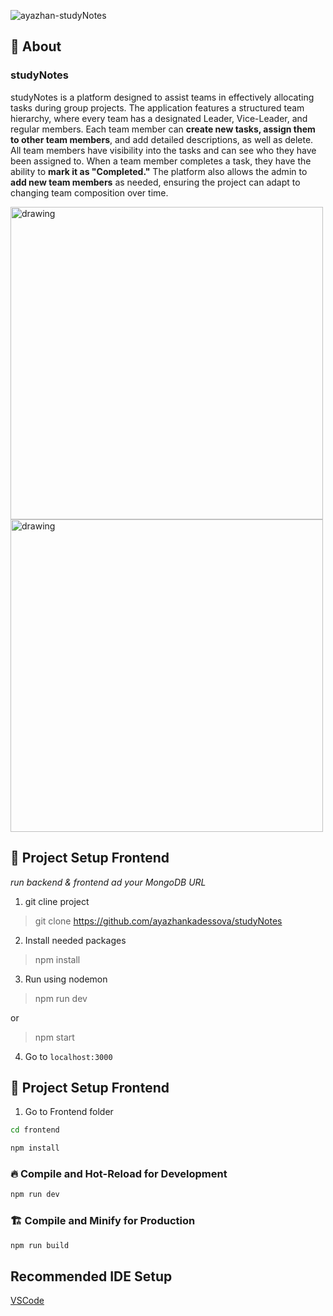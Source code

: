 ![ayazhan-studyNotes](https://github.com/user-attachments/assets/3a9a0f69-475c-44e6-89d1-8eed1cbac351)

## <a id="about"></a>📖 About

### studyNotes

studyNotes is a platform designed to assist teams in effectively allocating tasks during group projects. The application features a structured team hierarchy, where every team has a designated Leader, Vice-Leader, and regular members. Each team member can **create new tasks, assign them to other team members**, and add detailed descriptions, as well as delete. All team members have visibility into the tasks and can see who they have been assigned to. When a team member completes a task, they have the ability to **mark it as "Completed."** The platform also allows the admin to **add new team members** as needed, ensuring the project can adapt to changing team composition over time.

<img src="Flow_vol-management.png" alt="drawing" width="500"/>
<img src="mainpage.png" alt="drawing" width="500"/>

## <a id="Project-setup1"></a>🚀 Project Setup Frontend

_run backend & frontend_
_ad your MongoDB URL_

1. git cline project

> git clone https://github.com/ayazhankadessova/studyNotes

2. Install needed packages

> npm install

3. Run using nodemon

> npm run dev

or

> npm start

4. Go to `localhost:3000`

## <a id="Project-setup"></a>🚀 Project Setup Frontend

1. Go to Frontend folder

```sh
cd frontend
```

```sh
npm install
```

### 🔥 Compile and Hot-Reload for Development

```sh
npm run dev
```

### 🏗️ Compile and Minify for Production

```sh
npm run build
```
## Recommended IDE Setup

[VSCode](https://code.visualstudio.com/) 

